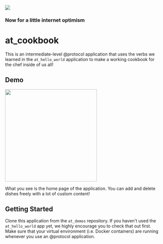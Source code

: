 <img src="https://atsign.dev/assets/img/@developersmall.png?sanitize=true">

### Now for a little internet optimism

# at_cookbook

This is an intermediate-level @protocol application that uses the verbs we learned in the `at_hello_world` application to make a working cookbook for the chef inside of us all!

## Demo

<img src="https://github.com/atsign-foundation/at_demos/blob/master/at_cookbook/Complete_Version/assets/at_cookbook_demo.gif" width=300>

What you see is the home page of the application. You can add and delete dishes freely with a lot of custom content!

## Getting Started

Clone this application from the `at_demos` repository. If you haven't used the `at_hello_world` app yet, we highly encourage you to check that out first. Make sure that your virtual environment (i.e. Docker containers) are running whenever you use an @protocol application.

